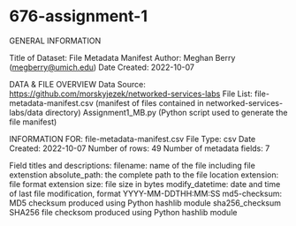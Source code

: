 # 676-assignment-1

GENERAL INFORMATION

Title of Dataset: File Metadata Manifest
Author: Meghan Berry (megberry@umich.edu)
Date Created: 2022-10-07

DATA & FILE OVERVIEW
Data Source: https://github.com/morskyjezek/networked-services-labs
File List: 
file-metadata-manifest.csv (manifest of files contained in networked-services-labs/data directory)
Assignment1_MB.py (Python script used to generate the file manifest)

INFORMATION FOR: file-metadata-manifest.csv
File Type: csv
Date Created: 2022-10-07
Number of rows: 49
Number of metadata fields: 7

Field titles and descriptions:
filename: name of the file including file extenstion
absolute_path: the complete path to the file location
extension: file format extension
size: file size in bytes
modify_datetime: date and time of last file modification, format YYYY-MM-DDTHH:MM:SS
md5-checksum: MD5 checksum produced using Python hashlib module
sha256_checksum SHA256 file checksom produced using Python hashlib module
